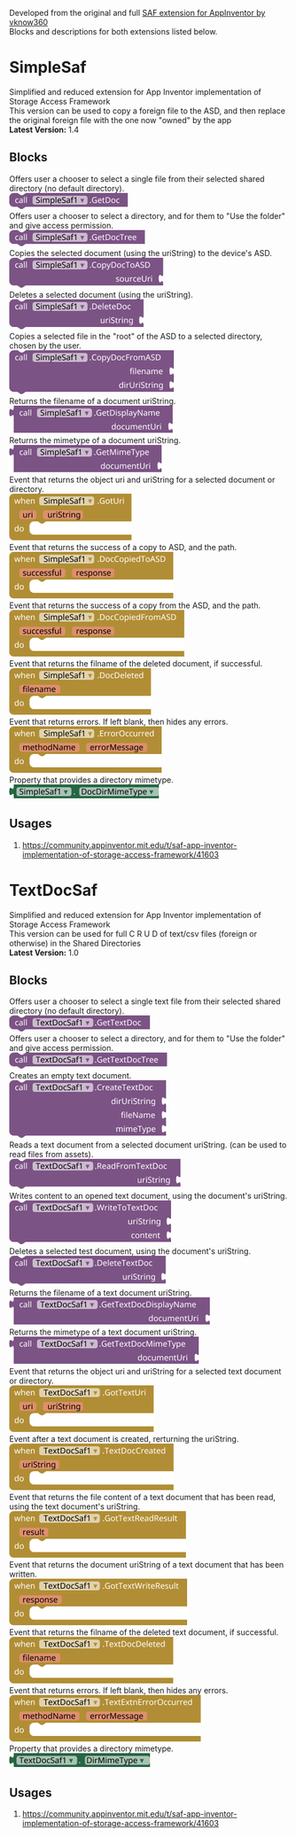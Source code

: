 Developed from the original and full [SAF extension for AppInventor by vknow360](https://github.com/vknow360/SAF) <br>
Blocks and descriptions for both extensions listed below.

# SimpleSaf
Simplified and reduced extension for App Inventor implementation of Storage Access Framework <br>
This version can be used to copy a foreign file to the ASD, and then replace the original foreign file with the one now "owned" by the app<br>
**Latest Version:** 1.4

## Blocks
Offers user a chooser to select a single file from their selected shared directory (no default directory).<br>
<img src="https://github.com/TIMAI2/SimpleSaf/blob/main/images/simplesaf/GetDoc_Method.png"/><br>
Offers user a chooser to select a directory, and for them to "Use the folder" and give access permission.<br>
<img src="https://github.com/TIMAI2/SimpleSaf/blob/main/images/simplesaf/GetDocTree_Method.png"/><br>
Copies the selected document (using the uriString) to the device's ASD.<br>
<img src="https://github.com/TIMAI2/SimpleSaf/blob/main/images/simplesaf/CopyDocToASD_Method.png"/><br>
Deletes a selected document (using the uriString).<br>
<img src="https://github.com/TIMAI2/SimpleSaf/blob/main/images/simplesaf/DeleteDoc_Method.png"/><br>
Copies a selected file in the "root" of the ASD to a selected directory, chosen by the user.<br>
<img src="https://github.com/TIMAI2/SimpleSaf/blob/main/images/simplesaf/CopyDocFromASD_Method.png"/><br>
Returns the filename of a document uriString.<br>
<img src="https://github.com/TIMAI2/SimpleSaf/blob/main/images/simplesaf/GetDisplayName_Method.png"/><br>
Returns the mimetype of a document uriString.<br>
<img src="https://github.com/TIMAI2/SimpleSaf/blob/main/images/simplesaf/GetMimeType_Method.png"/><br>
Event that returns the object uri and uriString for a selected document or directory.<br>
<img src="https://github.com/TIMAI2/SimpleSaf/blob/main/images/simplesaf/GotUri_Event.png"/><br>
Event that returns the success of a copy to ASD, and the path.<br>
<img src="https://github.com/TIMAI2/SimpleSaf/blob/main/images/simplesaf/DocCopiedToASD_Event.png"/><br>
Event that returns the success of a copy from the ASD, and the path.<br>
<img src="https://github.com/TIMAI2/SimpleSaf/blob/main/images/simplesaf/DocCopiedFromASD_Event.png"/><br>
Event that returns the filname of the deleted document, if successful.<br>
<img src="https://github.com/TIMAI2/SimpleSaf/blob/main/images/simplesaf/DocDeleted_Event.png"/><br>
Event that returns errors. If left blank, then hides any errors.<br>
<img src="https://github.com/TIMAI2/SimpleSaf/blob/main/images/simplesaf/ErrorOccurred_Event.png"/><br>
Property that provides a directory mimetype.<br>
<img src="https://github.com/TIMAI2/SimpleSaf/blob/main/images/simplesaf/DocDirMimeType_Get_Property.png"/><br>

## Usages
1) https://community.appinventor.mit.edu/t/saf-app-inventor-implementation-of-storage-access-framework/41603

# TextDocSaf
Simplified and reduced extension for App Inventor implementation of Storage Access Framework <br>
This version can be used for full C R U D of text/csv files (foreign or otherwise) in the Shared Directories<br>
**Latest Version:** 1.0

## Blocks
Offers user a chooser to select a single text file from their selected shared directory (no default directory).<br>
<img src="https://github.com/TIMAI2/SimpleSaf/blob/main/images/textdocsaf/GetTextDoc_Method.png"/><br>
Offers user a chooser to select a directory, and for them to "Use the folder" and give access permission.<br>
<img src="https://github.com/TIMAI2/SimpleSaf/blob/main/images/textdocsaf/GetTextDocTree_Method.png"/><br>
Creates an empty text document.<br>
<img src="https://github.com/TIMAI2/SimpleSaf/blob/main/images/textdocsaf/CreateTextDoc_Method.png"/><br>
Reads a text document from a selected document uriString. (can be used to read files from assets).<br>
<img src="https://github.com/TIMAI2/SimpleSaf/blob/main/images/textdocsaf/ReadFromTextDoc_Method.png"/><br>
Writes content to an opened text document, using the document's uriString.<br>
<img src="https://github.com/TIMAI2/SimpleSaf/blob/main/images/textdocsaf/WriteToTextDoc_Method.png"/><br>
Deletes a selected test document, using the document's uriString.<br>
<img src="https://github.com/TIMAI2/SimpleSaf/blob/main/images/textdocsaf/DeleteTextDoc_Method.png"/><br>
Returns the filename of a text document uriString.<br>
<img src="https://github.com/TIMAI2/SimpleSaf/blob/main/images/textdocsaf/GetTextDocDisplayName_Method.png"/><br>
Returns the mimetype of a text document uriString.<br>
<img src="https://github.com/TIMAI2/SimpleSaf/blob/main/images/textdocsaf/GetTextDocMimeType_Method.png"/><br>
Event that returns the object uri and uriString for a selected text document or directory.<br>
<img src="https://github.com/TIMAI2/SimpleSaf/blob/main/images/textdocsaf/GotTextUri_Event.png"/><br>
Event after a text document is created, rerturning the uriString.<br>
<img src="https://github.com/TIMAI2/SimpleSaf/blob/main/images/textdocsaf/TextDocCreated_Event.png"/><br>
Event that returns the file content of a text document that has been read, using the text document's uriString.<br>
<img src="https://github.com/TIMAI2/SimpleSaf/blob/main/images/textdocsaf/GotTextReadResult_Event.png"/><br>
Event that returns the document uriString of a text document that has been written.<br>
<img src="https://github.com/TIMAI2/SimpleSaf/blob/main/images/textdocsaf/GotTextWriteResult_Event.png"/><br>
Event that returns the filname of the deleted text document, if successful.<br>
<img src="https://github.com/TIMAI2/SimpleSaf/blob/main/images/textdocsaf/TextDocDeleted_Event.png"/><br>
Event that returns errors. If left blank, then hides any errors.<br>
<img src="https://github.com/TIMAI2/SimpleSaf/blob/main/images/textdocsaf/TextExtnErrorOccurred_Event.png"/><br>
Property that provides a directory mimetype.<br>
<img src="https://github.com/TIMAI2/SimpleSaf/blob/main/images/textdocsaf/DirMimeType_Get_Property.png"/><br>



## Usages
1) https://community.appinventor.mit.edu/t/saf-app-inventor-implementation-of-storage-access-framework/41603



